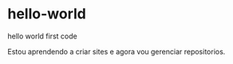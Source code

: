 # hello-world
 hello world first code

 Estou aprendendo a criar sites e agora vou gerenciar repositorios.
 
